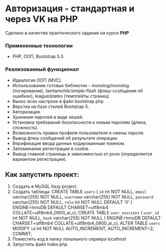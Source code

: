 # Авторизация - стандартная и через VK на PHP

Сделано в качестве практического задания на курсе **PHP**

### Примененные технологии
* PHP, ООП, Bootstrap 5.3

### Реализованный функционал

* Идеалогия ООП (MVC).
* Использование готовых библиотек - monolog/monolog (логирование), tamtamchik/simple-flash (флеш-ссобщения об ошибках), league/plates (темплейты страниц)
* Вынос всех настроек в файл bootstrap.php
* Верстка на базе стилей Bootstrap 5.
* Авторизация.
* Хранение паролей в виде хешей. 
* Установка требований безопасности к новым паролям (длина, сложность).
* Возможность правки профиля пользователя и смены пароля.    
* Вывод флеш сообщений об результате операции.
* Верификация ввода данных кодированным токеном.
* Запоминание регистрации в cookie.
* Вывод главной страницы в зависимостью от роли (определяется вариантом регистрации).

## Как запустить проект:
1. Создать в MySQL базу project.
2. Создать таблицы:
CREATE TABLE `users` (
  `id` int NOT NULL,
  `email` varchar(255) NOT NULL,
  `username` varchar(255) NOT NULL,
  `password` varchar(255) NOT NULL,
  `role` int NOT NULL DEFAULT '0'
) ENGINE=InnoDB DEFAULT CHARSET=utf8mb4 COLLATE=utf8mb4_0900_ai_ci;
CREATE TABLE `user_sessions` (
  `user_id` int NOT NULL,
  `hash` varchar(255) NOT NULL
) ENGINE=InnoDB DEFAULT CHARSET=utf8mb4 COLLATE=utf8mb4_0900_ai_ci;
ALTER TABLE `users`
  MODIFY `id` int NOT NULL AUTO_INCREMENT, AUTO_INCREMENT=2;
COMMIT;
3. Поместить код в папку локального сервера localhost
4. Запустить файл index.php



